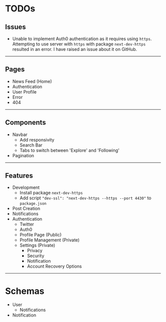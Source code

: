 # TODOs

## Issues

- Unable to implement Auth0 authentication as it requires using `https`. Attempting to use server with `https` with package `next-dev-https` resulted in an error. I have raised an issue about it on GitHub.

---

## Pages

- News Feed (Home)
- Authentication
- User Profile
- Error
- 404

---

## Components

- Navbar
  - Add responsivity
  - Search Bar
  - Tabs to switch between 'Explore' and 'Following'
- Pagination

---

## Features

- Development
  - Install package `next-dev-https`
  - Add script `"dev-ssl": "next-dev-https --https --port 4430"` to `package.json`
- Post Creation
- Notifications
- Authentication
  - Twitter
  - Auth0
  - Profile Page (Public)
  - Profile Management (Private)
  - Settings (Private)
    - Privacy
    - Security
    - Notification
    - Account Recovery Options

---

# Schemas

- User
  - Notifications
- Notification
